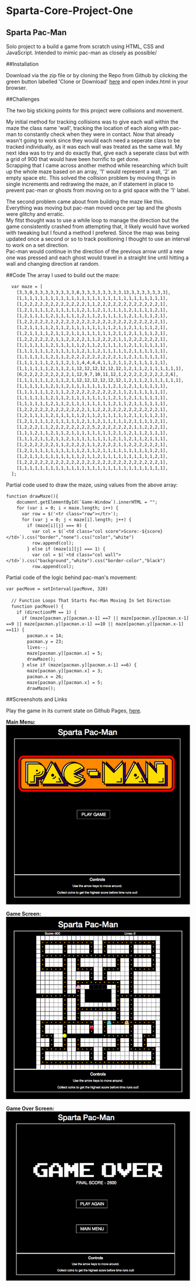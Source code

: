 # Sparta-Core-Project-One  


## Sparta Pac-Man
Solo project to a build a game from scratch using HTML, CSS and JavaScript. Intended to mimic pac-man as closely as possible/

##Installation

Download via the zip file or by cloning the Repo from Github by clicking the green button labelled 'Clone or Download' [here](https://github.com/WCWoolley/Sparta-Core-Project-One) and open index.html in your browser. 

##Challenges

The two big sticking points for this project were collisions and movement.  

My initial method for tracking collisions was to give each wall within the maze the class name 'wall', tracking the location of each along with pac-man to constantly check when they were in contact. Now that already wasn't going to work since they would each need a seperate class to be tracked individually, as it was each wall was treated as the same wall. My next idea was to try and do exactly that, give each a seperate class but with a grid of 900 that would have been horrific to get done.  
Scrapping that I came across another method while researching which built up the whole maze based on an array, '1' would represent a wall, '2' an empty space etc. This solved the collision problem by moving thngs in single increments and redrawing the maze, an if statement in place to prevent pac-man or ghosts from moving on to a grid space with the '1' label.  

The second problem came about from building the maze like this. Everything was moving but pac-man moved once per tap and the ghosts were glitchy and erratic.  
My fitst thought was to use a while loop to manage the direction but the game consistently crashed from attempting that, it likely would have worked with tweaking but I found a method I prefered. Since the map was being updated once a second or so to track positioning I thought to use an interval to work on a set direction.  
Pac-man would continue in the direction of the previous arrow until a new one was pressed and each ghost would travel in a straight line until hitting a wall and changing direction at random.

##Code
The array I used to build out the maze:

```
  var maze = [
    [3,3,0,3,3,3,3,3,3,3,3,8,3,3,3,3,3,3,3,3,13,3,3,3,3,3,3,3],
    [1,1,1,1,1,1,1,1,1,1,1,1,1,1,1,1,1,1,1,1,1,1,1,1,1,1,1,1],
    [1,2,2,2,2,2,2,2,2,2,2,2,2,1,1,2,2,2,2,2,2,2,2,2,2,2,2,1],
    [1,2,1,1,1,1,2,1,1,1,1,1,2,1,1,2,1,1,1,1,1,2,1,1,1,1,2,1],
    [1,2,1,1,1,1,2,1,1,1,1,1,2,1,1,2,1,1,1,1,1,2,1,1,1,1,2,1],
    [1,2,2,2,2,2,2,2,2,2,2,2,2,2,2,2,2,2,2,2,2,2,2,2,2,2,2,1],
    [1,2,1,1,1,1,2,1,1,2,1,1,1,1,1,1,1,1,2,1,1,2,1,1,1,1,2,1],
    [1,2,1,1,1,1,2,1,1,2,1,1,1,1,1,1,1,1,2,1,1,2,1,1,1,1,2,1],
    [1,2,2,2,2,2,2,1,1,2,2,2,2,1,1,2,2,2,2,1,1,2,2,2,2,2,2,1],
    [1,1,1,1,1,1,2,1,1,1,1,1,2,1,1,2,1,1,1,1,1,2,1,1,1,1,1,1],
    [1,1,1,1,1,1,2,1,1,1,1,1,2,1,1,2,1,1,1,1,1,2,1,1,1,1,1,1],
    [1,1,1,1,1,1,2,1,1,2,2,2,2,2,2,2,2,2,2,1,1,2,1,1,1,1,1,1],
    [1,1,1,1,1,1,2,1,1,2,1,1,4,4,4,4,1,1,2,1,1,2,1,1,1,1,1,1],
    [1,1,1,1,1,1,2,1,1,2,1,12,12,12,12,12,12,1,2,1,1,2,1,1,1,1,1,1],
    [6,2,2,2,2,2,2,2,2,2,1,12,9,7,10,11,12,1,2,2,2,2,2,2,2,2,2,6],
    [1,1,1,1,1,1,2,1,1,2,1,12,12,12,12,12,12,1,2,1,1,2,1,1,1,1,1,1],
    [1,1,1,1,1,1,2,1,1,2,1,1,1,1,1,1,1,1,2,1,1,2,1,1,1,1,1,1],
    [1,1,1,1,1,1,2,1,1,2,2,2,2,2,2,2,2,2,2,1,1,2,1,1,1,1,1,1],
    [1,1,1,1,1,1,2,1,1,2,1,1,1,1,1,1,1,1,2,1,1,2,1,1,1,1,1,1],
    [1,1,1,1,1,1,2,1,1,2,1,1,1,1,1,1,1,1,2,1,1,2,1,1,1,1,1,1],
    [1,2,2,2,2,2,2,2,2,2,2,2,2,1,1,2,2,2,2,2,2,2,2,2,2,2,2,1],
    [1,2,1,1,1,1,2,1,1,1,1,1,2,1,1,2,1,1,1,1,1,2,1,1,1,1,2,1],
    [1,2,1,1,1,1,2,1,1,1,1,1,2,1,1,2,1,1,1,1,1,2,1,1,1,1,2,1],
    [1,2,2,2,1,1,2,2,2,2,2,2,2,2,5,2,2,2,2,2,2,2,1,1,2,2,2,1],
    [1,1,1,2,1,1,2,1,1,2,1,1,1,1,1,1,1,1,2,1,1,2,1,1,2,1,1,1],
    [1,1,1,2,1,1,2,1,1,2,1,1,1,1,1,1,1,1,2,1,1,2,1,1,2,1,1,1],
    [1,2,2,2,2,2,2,1,1,2,2,2,2,1,1,2,2,2,2,1,1,2,2,2,2,2,2,1],
    [1,2,1,1,1,1,1,1,1,1,1,1,2,1,1,2,1,1,1,1,1,1,1,1,1,1,2,1],
    [1,2,1,1,1,1,1,1,1,1,1,1,2,1,1,2,1,1,1,1,1,1,1,1,1,1,2,1],
    [1,2,2,2,2,2,2,2,2,2,2,2,2,2,2,2,2,2,2,2,2,2,2,2,2,2,2,1],
    [1,1,1,1,1,1,1,1,1,1,1,1,1,1,1,1,1,1,1,1,1,1,1,1,1,1,1,1],
  ];
```
Partial code used to draw the maze, using values from the above array:

```
function drawMaze(){
    document.getElementById(`Game-Window`).innerHTML = "";
    for (var i = 0; i < maze.length; i++) {
      var row = $('<tr class="row"></tr>');
      for (var j = 0; j < maze[i].length; j++) {
        if (maze[i][j] === 0) {
          var col = $(`<td class="col score">Score:-${score}</td>`).css("border","none").css("color","white")
          row.append(col);
        } else if (maze[i][j] === 1) {
          var col = $(`<td class="col wall"></td>`).css("background","white").css("border-color","black")
          row.append(col);
```
Partial code of the logic behind pac-man's movement:

```
var pacMove = setInterval(pacMove, 320)

  // Function Loops That Starts Pac-Man Moving In Set Direction
  function pacMove() {
    if (directionPM == 1) {
      if (maze[pacman.y][pacman.x-1] ==7 || maze[pacman.y][pacman.x-1] ==9 || maze[pacman.y][pacman.x-1] ==10 || maze[pacman.y][pacman.x-1] ==11) {
        pacman.x = 14;
        pacman.y = 23;
        lives--;
        maze[pacman.y][pacman.x] = 5;
        drawMaze();
      } else if (maze[pacman.y][pacman.x-1] ==6) {
        maze[pacman.y][pacman.x] = 3;
        pacman.x = 26;
        maze[pacman.y][pacman.x] = 5;
        drawMaze();
```

##Screenshots and Links

Play the game in its current state on Github Pages, [here](https://wcwoolley.github.io/Sparta-Core-Project-One/).

**Main Menu:**
![Menu Screenshot](images/MenuScreen.png) 

**Game Screen:**
![Menu Screenshot](images/GameScreen.png) 

**Game Over Screen:**
![Menu Screenshot](images/GameOverScreen.png) 